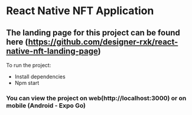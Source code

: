 # React Native NFT Application
## The landing page for this project can be found here (https://github.com/designer-rxk/react-native-nft-landing-page)
To run the project:
* Install dependencies
* Npm start
### You can view the project on web(http://localhost:3000) or on mobile (Android - Expo Go)
